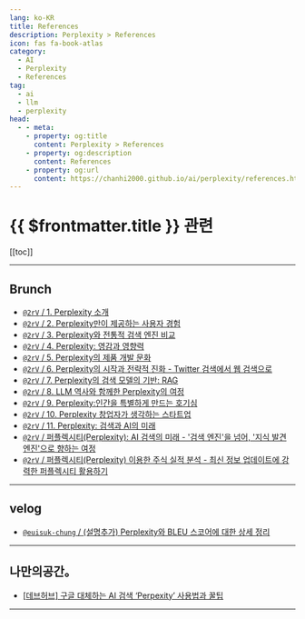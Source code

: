 ```yaml
---
lang: ko-KR
title: References
description: Perplexity > References
icon: fas fa-book-atlas
category: 
  - AI
  - Perplexity
  - References
tag: 
  - ai
  - llm
  - perplexity
head:
  - - meta:
    - property: og:title
      content: Perplexity > References
    - property: og:description
      content: References
    - property: og:url
      content: https://chanhi2000.github.io/ai/perplexity/references.html
---
```


# {{ $frontmatter.title }} 관련

[[toc]]

---

## Brunch

- [`@2rV` / 1. Perplexity 소개](https://brunch.co.kr/@@2rV/162)
- [`@2rV` / 2. Perplexity만이 제공하는 사용자 경험](https://brunch.co.kr/@@2rV/163)
- [`@2rV` / 3. Perplexity와 전통적 검색 엔진 비교](https://brunch.co.kr/@@2rV/164)
- [`@2rV` / 4. Perplexity: 영감과 영향력](https://brunch.co.kr/@@2rV/165)
- [`@2rV` / 5. Perplexity의 제품 개발 문화](https://brunch.co.kr/@@2rV/166)
- [`@2rV` / 6. Perplexity의 시작과 전략적 진화 - Twitter 검색에서 웹 검색으로](https://brunch.co.kr/@@2rV/167)
- [`@2rV` / 7. Perplexity의 검색 모델의 기반: RAG](https://brunch.co.kr/@@2rV/168)
- [`@2rV` / 8. LLM 역사와 함께한 Perplexity의 여정](https://brunch.co.kr/@@2rV/169)
- [`@2rV` / 9. Perplexity:인간을 특별하게 만드는 호기심](https://brunch.co.kr/@@2rV/170)
- [`@2rV` / 10. Perplexity 창업자가 생각하는 스타트업](https://brunch.co.kr/@@2rV/171)
- [`@2rV` / 11. Perplexity: 검색과 AI의 미래](https://brunch.co.kr/@@2rV/172)
- [`@2rV` / 퍼플렉시티(Perplexity): AI 검색의 미래 - '검색 엔진'을 넘어, '지식 발견 엔진'으로 향하는 여정](https://brunch.co.kr/@@2rV/173)
- [`@2rV` / 퍼플렉시티(Perplexity) 이용한 주식 실적 분석 - 최신 정보 업데이트에 강력한 퍼플렉시티 활용하기](https://brunch.co.kr/@@2rV/175)

<!-- END: brunch.co.kr -->

---

## <FontIcon icon="iconfont icon-velog"/>velog

- [`@euisuk-chung` / (설명추가) Perplexity와 BLEU 스코어에 대한 상세 정리](https://velog.io/@euisuk-chung/%EC%84%A4%EB%AA%85%EC%B6%94%EA%B0%80-Perplexity%EC%99%80-BLEU-%EC%8A%A4%EC%BD%94%EC%96%B4%EC%97%90-%EB%8C%80%ED%95%9C-%EC%83%81%EC%84%B8-%EC%A0%95%EB%A6%AC)

<!-- END: velog.io -->

---

## 나만의공간。

- [\[데브허브\] 구글 대체하는 AI 검색 ‘Perpexity’ 사용법과 꿀팁](https://m.blog.naver.com/writer0713/223578429903)

<!-- END: writer0713 (blog.naver.com) -->

---

<TagLinks />